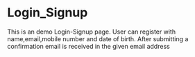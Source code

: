 # Login_Signup
This is an demo Login-Signup page. User can register with name,email,mobile number and date of birth. After submitting a confirmation email is received in the given email address
